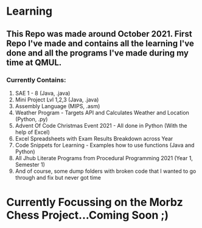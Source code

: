 # Learning

## This Repo was made around October 2021. First Repo I've made and contains all the learning I've done and all the programs I've made during my time at QMUL.

### Currently Contains:

1. SAE 1 - 8  (Java, .java)
2. Mini Project Lvl 1,2,3 (Java, .java)
3. Assembly Language (MIPS, .asm)
4. Weather Program - Targets API and Calculates Weather and Location (Python, .py)
5. Advent Of Code Christmas Event 2021 - All done in Python (With the help of Excel)
6. Excel Spreadsheets with Exam Results Breakdown across Year
7. Code Snippets for Learning - Examples how to use functions (Java and Python)
8. All Jhub Literate Programs from Procedural Programming 2021 (Year 1, Semester 1)
9. And of course, some dump folders with broken code that I wanted to go through and fix but never got time

# Currently Focussing on the Morbz Chess Project...Coming Soon ;)
